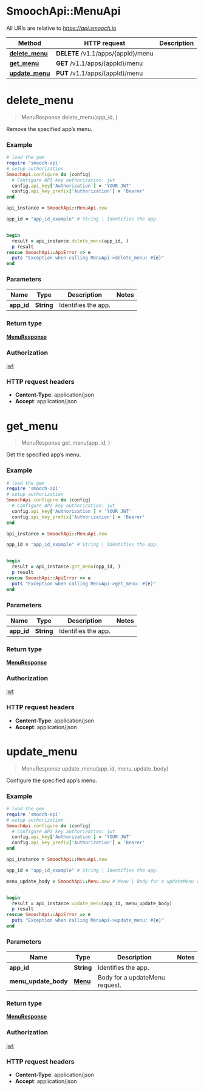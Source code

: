 # SmoochApi::MenuApi

All URIs are relative to *https://api.smooch.io*

Method | HTTP request | Description
------------- | ------------- | -------------
[**delete_menu**](MenuApi.md#delete_menu) | **DELETE** /v1.1/apps/{appId}/menu | 
[**get_menu**](MenuApi.md#get_menu) | **GET** /v1.1/apps/{appId}/menu | 
[**update_menu**](MenuApi.md#update_menu) | **PUT** /v1.1/apps/{appId}/menu | 


# **delete_menu**
> MenuResponse delete_menu(app_id, )



Remove the specified app’s menu.

### Example
```ruby
# load the gem
require 'smooch-api'
# setup authorization
SmoochApi.configure do |config|
  # Configure API key authorization: jwt
  config.api_key['Authorization'] = 'YOUR JWT'
  config.api_key_prefix['Authorization'] = 'Bearer'
end

api_instance = SmoochApi::MenuApi.new

app_id = "app_id_example" # String | Identifies the app.


begin
  result = api_instance.delete_menu(app_id, )
  p result
rescue SmoochApi::ApiError => e
  puts "Exception when calling MenuApi->delete_menu: #{e}"
end
```

### Parameters

Name | Type | Description  | Notes
------------- | ------------- | ------------- | -------------
 **app_id** | **String**| Identifies the app. | 

### Return type

[**MenuResponse**](MenuResponse.md)

### Authorization

[jwt](../README.md#jwt)

### HTTP request headers

 - **Content-Type**: application/json
 - **Accept**: application/json



# **get_menu**
> MenuResponse get_menu(app_id, )



Get the specified app’s menu.

### Example
```ruby
# load the gem
require 'smooch-api'
# setup authorization
SmoochApi.configure do |config|
  # Configure API key authorization: jwt
  config.api_key['Authorization'] = 'YOUR JWT'
  config.api_key_prefix['Authorization'] = 'Bearer'
end

api_instance = SmoochApi::MenuApi.new

app_id = "app_id_example" # String | Identifies the app.


begin
  result = api_instance.get_menu(app_id, )
  p result
rescue SmoochApi::ApiError => e
  puts "Exception when calling MenuApi->get_menu: #{e}"
end
```

### Parameters

Name | Type | Description  | Notes
------------- | ------------- | ------------- | -------------
 **app_id** | **String**| Identifies the app. | 

### Return type

[**MenuResponse**](MenuResponse.md)

### Authorization

[jwt](../README.md#jwt)

### HTTP request headers

 - **Content-Type**: application/json
 - **Accept**: application/json



# **update_menu**
> MenuResponse update_menu(app_id, menu_update_body)



Configure the specified app’s menu.

### Example
```ruby
# load the gem
require 'smooch-api'
# setup authorization
SmoochApi.configure do |config|
  # Configure API key authorization: jwt
  config.api_key['Authorization'] = 'YOUR JWT'
  config.api_key_prefix['Authorization'] = 'Bearer'
end

api_instance = SmoochApi::MenuApi.new

app_id = "app_id_example" # String | Identifies the app.

menu_update_body = SmoochApi::Menu.new # Menu | Body for a updateMenu request.


begin
  result = api_instance.update_menu(app_id, menu_update_body)
  p result
rescue SmoochApi::ApiError => e
  puts "Exception when calling MenuApi->update_menu: #{e}"
end
```

### Parameters

Name | Type | Description  | Notes
------------- | ------------- | ------------- | -------------
 **app_id** | **String**| Identifies the app. | 
 **menu_update_body** | [**Menu**](Menu.md)| Body for a updateMenu request. | 

### Return type

[**MenuResponse**](MenuResponse.md)

### Authorization

[jwt](../README.md#jwt)

### HTTP request headers

 - **Content-Type**: application/json
 - **Accept**: application/json



